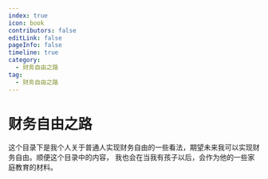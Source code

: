 ```yaml
---
index: true
icon: book
contributors: false
editLink: false
pageInfo: false
timeline: true
category:
  - 财务自由之路
tag:
  - 财务自由之路
---
```


# 财务自由之路

这个目录下是我个人关于普通人实现财务自由的一些看法，期望未来我可以实现财务自由。顺便这个目录中的内容，
我也会在当我有孩子以后，会作为他的一些家庭教育的材料。


